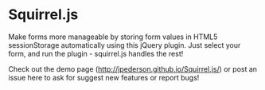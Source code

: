 Squirrel.js
===========

Make forms more manageable by storing form values in HTML5 sessionStorage automatically using this jQuery plugin. Just select your form, and run the plugin - squirrel.js handles the rest!

Check out the demo page (http://jpederson.github.io/Squirrel.js/) or post an issue here to ask for suggest new features or report bugs!
